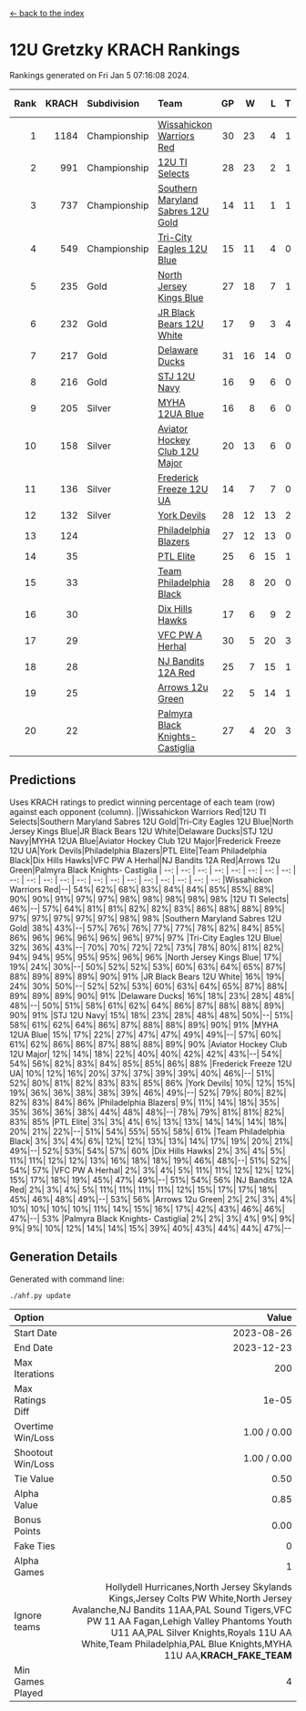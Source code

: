 [<- back to the index](readme.md)
# 12U Gretzky KRACH Rankings
Rankings generated on Fri Jan  5 07:16:08 2024.

Rank|KRACH|Subdivision|Team|GP|W|L|T|OTW|OTL|SoS|Exp Wins|Win Diff
---:|---:|:---|:---|---:|---:|---:|---:|---:|---:|---:|---:|---:
1|1184|Championship|[Wissahickon Warriors Red](https://gamesheetstats.com/seasons/3659/teams/140468/schedule)|30|23|4|1|2|0|261|26.4|0.0
2|991|Championship|[12U TI Selects](https://gamesheetstats.com/seasons/3659/teams/140450/schedule)|28|23|2|1|0|2|249|24.4|0.0
3|737|Championship|[Southern Maryland Sabres 12U Gold](https://gamesheetstats.com/seasons/3659/teams/140463/schedule)|14|11|1|1|0|1|241|12.4|0.0
4|549|Championship|[Tri-City Eagles 12U Blue](https://gamesheetstats.com/seasons/3659/teams/140466/schedule)|15|11|4|0|0|0|306|11.9|0.0
5|235|Gold|[North Jersey Kings Blue](https://gamesheetstats.com/seasons/3659/teams/140459/schedule)|27|18|7|1|1|0|169|20.4|0.0
6|232|Gold|[JR Black Bears 12U White](https://gamesheetstats.com/seasons/3659/teams/140456/schedule)|17|9|3|4|0|1|301|11.9|0.0
7|217|Gold|[Delaware Ducks](https://gamesheetstats.com/seasons/3659/teams/140453/schedule)|31|16|14|0|1|0|393|17.8|-0.0
8|216|Gold|[STJ 12U Navy](https://gamesheetstats.com/seasons/3659/teams/140464/schedule)|16|9|6|0|1|0|262|10.9|0.0
9|205|Silver|[MYHA 12UA Blue](https://gamesheetstats.com/seasons/3659/teams/140457/schedule)|16|8|6|0|1|1|335|9.9|0.0
10|158|Silver|[Aviator Hockey Club 12U Major](https://gamesheetstats.com/seasons/3659/teams/140452/schedule)|20|13|6|0|1|0|142|14.9|0.0
11|136|Silver|[Frederick Freeze 12U UA](https://gamesheetstats.com/seasons/3659/teams/140455/schedule)|14|7|7|0|0|0|295|7.9|0.0
12|132|Silver|[York Devils](https://gamesheetstats.com/seasons/3659/teams/140469/schedule)|28|12|13|2|1|0|449|14.8|-0.0
13|124||[Philadelphia Blazers](https://gamesheetstats.com/seasons/3659/teams/140461/schedule)|27|12|13|0|1|1|319|13.9|0.0
14|35||[PTL Elite](https://gamesheetstats.com/seasons/3659/teams/140462/schedule)|25|6|15|1|1|2|241|8.4|0.0
15|33||[Team Philadelphia Black](https://gamesheetstats.com/seasons/3659/teams/140465/schedule)|28|8|20|0|0|0|192|8.9|0.0
16|30||[Dix Hills Hawks](https://gamesheetstats.com/seasons/3659/teams/140454/schedule)|17|6|9|2|0|0|81|7.9|0.0
17|29||[VFC PW A Herhal](https://gamesheetstats.com/seasons/3659/teams/140467/schedule)|30|5|20|3|1|1|226|8.4|0.0
18|28||[NJ Bandits 12A Red](https://gamesheetstats.com/seasons/3659/teams/140458/schedule)|25|7|15|1|0|2|210|8.4|0.0
19|25||[Arrows 12u Green](https://gamesheetstats.com/seasons/3659/teams/140451/schedule)|22|5|14|1|2|0|144|8.4|0.0
20|22||[Palmyra Black Knights- Castiglia](https://gamesheetstats.com/seasons/3659/teams/140460/schedule)|27|4|20|3|0|0|320|6.4|0.0

## Predictions
Uses KRACH ratings to predict winning percentage of each team (row) against each opponent (column).
||Wissahickon Warriors Red|12U TI Selects|Southern Maryland Sabres 12U Gold|Tri-City Eagles 12U Blue|North Jersey Kings Blue|JR Black Bears 12U White|Delaware Ducks|STJ 12U Navy|MYHA 12UA Blue|Aviator Hockey Club 12U Major|Frederick Freeze 12U UA|York Devils|Philadelphia Blazers|PTL Elite|Team Philadelphia Black|Dix Hills Hawks|VFC PW A Herhal|NJ Bandits 12A Red|Arrows 12u Green|Palmyra Black Knights- Castiglia
| --: | --: | --: | --: | --: | --: | --: | --: | --: | --: | --: | --: | --: | --: | --: | --: | --: | --: | --: | --: | --: 
|Wissahickon Warriors Red|--| 54%| 62%| 68%| 83%| 84%| 84%| 85%| 85%| 88%| 90%| 90%| 91%| 97%| 97%| 98%| 98%| 98%| 98%| 98%
|12U TI Selects| 46%|--| 57%| 64%| 81%| 81%| 82%| 82%| 83%| 86%| 88%| 88%| 89%| 97%| 97%| 97%| 97%| 97%| 98%| 98%
|Southern Maryland Sabres 12U Gold| 38%| 43%|--| 57%| 76%| 76%| 77%| 77%| 78%| 82%| 84%| 85%| 86%| 96%| 96%| 96%| 96%| 96%| 97%| 97%
|Tri-City Eagles 12U Blue| 32%| 36%| 43%|--| 70%| 70%| 72%| 72%| 73%| 78%| 80%| 81%| 82%| 94%| 94%| 95%| 95%| 95%| 96%| 96%
|North Jersey Kings Blue| 17%| 19%| 24%| 30%|--| 50%| 52%| 52%| 53%| 60%| 63%| 64%| 65%| 87%| 88%| 89%| 89%| 89%| 90%| 91%
|JR Black Bears 12U White| 16%| 19%| 24%| 30%| 50%|--| 52%| 52%| 53%| 60%| 63%| 64%| 65%| 87%| 88%| 89%| 89%| 89%| 90%| 91%
|Delaware Ducks| 16%| 18%| 23%| 28%| 48%| 48%|--| 50%| 51%| 58%| 61%| 62%| 64%| 86%| 87%| 88%| 88%| 89%| 90%| 91%
|STJ 12U Navy| 15%| 18%| 23%| 28%| 48%| 48%| 50%|--| 51%| 58%| 61%| 62%| 64%| 86%| 87%| 88%| 88%| 89%| 90%| 91%
|MYHA 12UA Blue| 15%| 17%| 22%| 27%| 47%| 47%| 49%| 49%|--| 57%| 60%| 61%| 62%| 86%| 86%| 87%| 88%| 88%| 89%| 90%
|Aviator Hockey Club 12U Major| 12%| 14%| 18%| 22%| 40%| 40%| 42%| 42%| 43%|--| 54%| 54%| 56%| 82%| 83%| 84%| 85%| 85%| 86%| 88%
|Frederick Freeze 12U UA| 10%| 12%| 16%| 20%| 37%| 37%| 39%| 39%| 40%| 46%|--| 51%| 52%| 80%| 81%| 82%| 83%| 83%| 85%| 86%
|York Devils| 10%| 12%| 15%| 19%| 36%| 36%| 38%| 38%| 39%| 46%| 49%|--| 52%| 79%| 80%| 82%| 82%| 83%| 84%| 86%
|Philadelphia Blazers|  9%| 11%| 14%| 18%| 35%| 35%| 36%| 36%| 38%| 44%| 48%| 48%|--| 78%| 79%| 81%| 81%| 82%| 83%| 85%
|PTL Elite|  3%|  3%|  4%|  6%| 13%| 13%| 14%| 14%| 14%| 18%| 20%| 21%| 22%|--| 51%| 54%| 55%| 55%| 58%| 61%
|Team Philadelphia Black|  3%|  3%|  4%|  6%| 12%| 12%| 13%| 13%| 14%| 17%| 19%| 20%| 21%| 49%|--| 52%| 53%| 54%| 57%| 60%
|Dix Hills Hawks|  2%|  3%|  4%|  5%| 11%| 11%| 12%| 12%| 13%| 16%| 18%| 18%| 19%| 46%| 48%|--| 51%| 52%| 54%| 57%
|VFC PW A Herhal|  2%|  3%|  4%|  5%| 11%| 11%| 12%| 12%| 12%| 15%| 17%| 18%| 19%| 45%| 47%| 49%|--| 51%| 54%| 56%
|NJ Bandits 12A Red|  2%|  3%|  4%|  5%| 11%| 11%| 11%| 11%| 12%| 15%| 17%| 17%| 18%| 45%| 46%| 48%| 49%|--| 53%| 56%
|Arrows 12u Green|  2%|  2%|  3%|  4%| 10%| 10%| 10%| 10%| 11%| 14%| 15%| 16%| 17%| 42%| 43%| 46%| 46%| 47%|--| 53%
|Palmyra Black Knights- Castiglia|  2%|  2%|  3%|  4%|  9%|  9%|  9%|  9%| 10%| 12%| 14%| 14%| 15%| 39%| 40%| 43%| 44%| 44%| 47%|--

## Generation Details

Generated with command line:
```
./ahf.py update
```

| Option | Value |
| :----- | ----: |
| Start Date | 2023-08-26 |
| End Date | 2023-12-23 |
| Max Iterations | 200 |
| Max Ratings Diff | 1e-05 |
| Overtime Win/Loss | 1.00 / 0.00 |
| Shootout Win/Loss | 1.00 / 0.00 |
| Tie Value | 0.50 |
| Alpha Value | 0.85 |
| Bonus Points | 0.00 |
| Fake Ties | 0 |
| Alpha Games | 1 |
| Ignore teams | Hollydell Hurricanes,North Jersey Skylands Kings,Jersey Colts PW White,North Jersey Avalanche,NJ Bandits 11AA,PAL Sound Tigers,VFC PW 11 AA Fagan,Lehigh Valley Phantoms Youth U11 AA,PAL Silver Knights,Royals 11U AA White,Team Philadelphia,PAL Blue Knights,MYHA 11U AA,__KRACH_FAKE_TEAM__ |
| Min Games Played | 4 |

